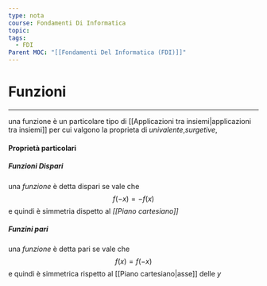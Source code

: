 ```yaml
---
type: nota
course: Fondamenti Di Informatica
topic: 
tags:
  - FDI
Parent MOC: "[[Fondamenti Del Informatica (FDI)]]"
---
```


# Funzioni
---
una funzione è un particolare tipo di [[Applicazioni tra insiemi|applicazioni tra insiemi]] per cui valgono la proprieta di 
 _univalente_,_surgetive_,


#### Proprietà particolari
##### Funzioni Dispari
una _funzione_ è detta dispari se vale che $$f(-x)=-f(x)$$ e quindi è simmetria dispetto al _[[Piano cartesiano]]_
##### Funzini pari
una _funzione_ è detta pari se vale che $$f(x)=f(-x)$$ e quindi è simmetrica rispetto al [[Piano cartesiano|asse]] delle $y$

